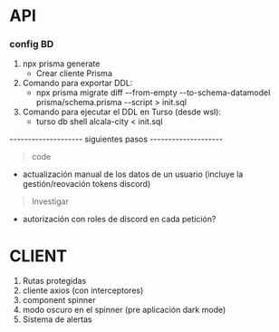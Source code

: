 # API

### config BD

1. npx prisma generate
   - Crear cliente Prisma
2. Comando para exportar DDL:
   - npx prisma migrate diff --from-empty --to-schema-datamodel prisma/schema.prisma --script > init.sql
3. Comando para ejecutar el DDL en Turso (desde wsl):
   - turso db shell alcala-city < init.sql

-------------------- siguientes pasos --------------------

> code

- actualización manual de los datos de un usuario (incluye la gestión/reovación tokens discord)

> Investigar

- autorización con roles de discord en cada petición?

# CLIENT

1. Rutas protegidas
2. cliente axios (con interceptores)
3. component spinner
4. modo oscuro en el spinner (pre aplicación dark mode)
5. Sistema de alertas
